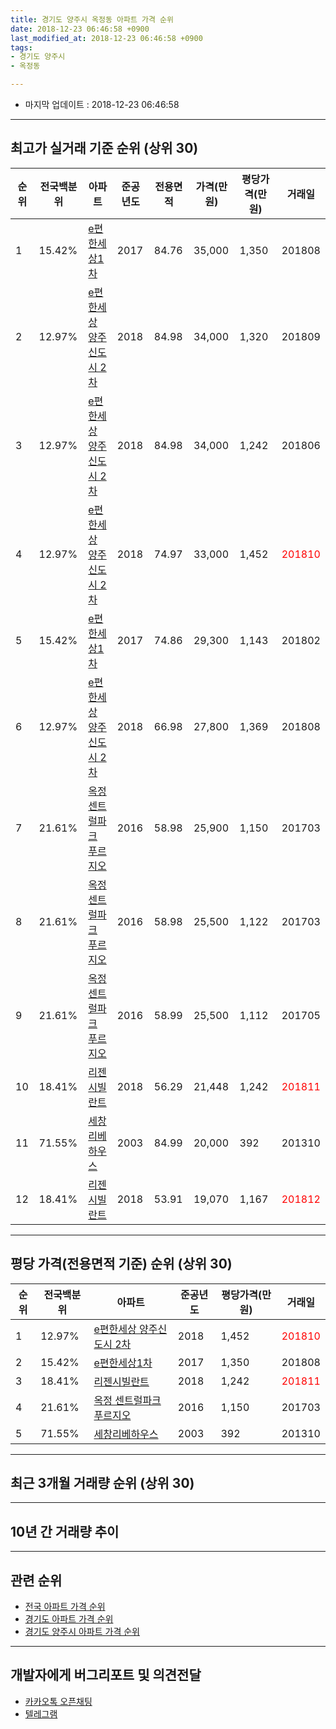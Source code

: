 ```yaml
---
title: 경기도 양주시 옥정동 아파트 가격 순위
date: 2018-12-23 06:46:58 +0900
last_modified_at: 2018-12-23 06:46:58 +0900
tags:
- 경기도 양주시
- 옥정동

---
```


* 마지막 업데이트 : 2018-12-23 06:46:58

---

## 최고가 실거래 기준 순위 (상위 30)


|순위|전국백분위|아파트|준공년도|전용면적|가격(만원)|평당가격(만원)|거래일|
|---|---|---|---|---|---|---|---|
|1|15.42%|[e편한세상1차](https://search.naver.com/search.naver?query=%EA%B2%BD%EA%B8%B0%EB%8F%84+%EC%96%91%EC%A3%BC%EC%8B%9C+%EC%98%A5%EC%A0%95%EB%8F%99+e%ED%8E%B8%ED%95%9C%EC%84%B8%EC%83%811%EC%B0%A8)|2017|84.76|35,000|1,350|201808|
|2|12.97%|[e편한세상 양주신도시 2차](https://search.naver.com/search.naver?query=%EA%B2%BD%EA%B8%B0%EB%8F%84+%EC%96%91%EC%A3%BC%EC%8B%9C+%EC%98%A5%EC%A0%95%EB%8F%99+e%ED%8E%B8%ED%95%9C%EC%84%B8%EC%83%81+%EC%96%91%EC%A3%BC%EC%8B%A0%EB%8F%84%EC%8B%9C+2%EC%B0%A8)|2018|84.98|34,000|1,320|201809|
|3|12.97%|[e편한세상 양주신도시 2차](https://search.naver.com/search.naver?query=%EA%B2%BD%EA%B8%B0%EB%8F%84+%EC%96%91%EC%A3%BC%EC%8B%9C+%EC%98%A5%EC%A0%95%EB%8F%99+e%ED%8E%B8%ED%95%9C%EC%84%B8%EC%83%81+%EC%96%91%EC%A3%BC%EC%8B%A0%EB%8F%84%EC%8B%9C+2%EC%B0%A8)|2018|84.98|34,000|1,242|201806|
|4|12.97%|[e편한세상 양주신도시 2차](https://search.naver.com/search.naver?query=%EA%B2%BD%EA%B8%B0%EB%8F%84+%EC%96%91%EC%A3%BC%EC%8B%9C+%EC%98%A5%EC%A0%95%EB%8F%99+e%ED%8E%B8%ED%95%9C%EC%84%B8%EC%83%81+%EC%96%91%EC%A3%BC%EC%8B%A0%EB%8F%84%EC%8B%9C+2%EC%B0%A8)|2018|74.97|33,000|1,452|<span style="color:red">201810</span>|
|5|15.42%|[e편한세상1차](https://search.naver.com/search.naver?query=%EA%B2%BD%EA%B8%B0%EB%8F%84+%EC%96%91%EC%A3%BC%EC%8B%9C+%EC%98%A5%EC%A0%95%EB%8F%99+e%ED%8E%B8%ED%95%9C%EC%84%B8%EC%83%811%EC%B0%A8)|2017|74.86|29,300|1,143|201802|
|6|12.97%|[e편한세상 양주신도시 2차](https://search.naver.com/search.naver?query=%EA%B2%BD%EA%B8%B0%EB%8F%84+%EC%96%91%EC%A3%BC%EC%8B%9C+%EC%98%A5%EC%A0%95%EB%8F%99+e%ED%8E%B8%ED%95%9C%EC%84%B8%EC%83%81+%EC%96%91%EC%A3%BC%EC%8B%A0%EB%8F%84%EC%8B%9C+2%EC%B0%A8)|2018|66.98|27,800|1,369|201808|
|7|21.61%|[옥정 센트럴파크 푸르지오](https://search.naver.com/search.naver?query=%EA%B2%BD%EA%B8%B0%EB%8F%84+%EC%96%91%EC%A3%BC%EC%8B%9C+%EC%98%A5%EC%A0%95%EB%8F%99+%EC%98%A5%EC%A0%95+%EC%84%BC%ED%8A%B8%EB%9F%B4%ED%8C%8C%ED%81%AC+%ED%91%B8%EB%A5%B4%EC%A7%80%EC%98%A4)|2016|58.98|25,900|1,150|201703|
|8|21.61%|[옥정 센트럴파크 푸르지오](https://search.naver.com/search.naver?query=%EA%B2%BD%EA%B8%B0%EB%8F%84+%EC%96%91%EC%A3%BC%EC%8B%9C+%EC%98%A5%EC%A0%95%EB%8F%99+%EC%98%A5%EC%A0%95+%EC%84%BC%ED%8A%B8%EB%9F%B4%ED%8C%8C%ED%81%AC+%ED%91%B8%EB%A5%B4%EC%A7%80%EC%98%A4)|2016|58.98|25,500|1,122|201703|
|9|21.61%|[옥정 센트럴파크 푸르지오](https://search.naver.com/search.naver?query=%EA%B2%BD%EA%B8%B0%EB%8F%84+%EC%96%91%EC%A3%BC%EC%8B%9C+%EC%98%A5%EC%A0%95%EB%8F%99+%EC%98%A5%EC%A0%95+%EC%84%BC%ED%8A%B8%EB%9F%B4%ED%8C%8C%ED%81%AC+%ED%91%B8%EB%A5%B4%EC%A7%80%EC%98%A4)|2016|58.99|25,500|1,112|201705|
|10|18.41%|[리젠시빌란트](https://search.naver.com/search.naver?query=%EA%B2%BD%EA%B8%B0%EB%8F%84+%EC%96%91%EC%A3%BC%EC%8B%9C+%EC%98%A5%EC%A0%95%EB%8F%99+%EB%A6%AC%EC%A0%A0%EC%8B%9C%EB%B9%8C%EB%9E%80%ED%8A%B8)|2018|56.29|21,448|1,242|<span style="color:red">201811</span>|
|11|71.55%|[세창리베하우스](https://search.naver.com/search.naver?query=%EA%B2%BD%EA%B8%B0%EB%8F%84+%EC%96%91%EC%A3%BC%EC%8B%9C+%EC%98%A5%EC%A0%95%EB%8F%99+%EC%84%B8%EC%B0%BD%EB%A6%AC%EB%B2%A0%ED%95%98%EC%9A%B0%EC%8A%A4)|2003|84.99|20,000|392|201310|
|12|18.41%|[리젠시빌란트](https://search.naver.com/search.naver?query=%EA%B2%BD%EA%B8%B0%EB%8F%84+%EC%96%91%EC%A3%BC%EC%8B%9C+%EC%98%A5%EC%A0%95%EB%8F%99+%EB%A6%AC%EC%A0%A0%EC%8B%9C%EB%B9%8C%EB%9E%80%ED%8A%B8)|2018|53.91|19,070|1,167|<span style="color:red">201812</span>|


---

## 평당 가격(전용면적 기준) 순위 (상위 30)


|순위|전국백분위|아파트|준공년도|평당가격(만원)|거래일|
|---|---|---|---|---|---|
|1|12.97%|[e편한세상 양주신도시 2차](https://search.naver.com/search.naver?query=%EA%B2%BD%EA%B8%B0%EB%8F%84+%EC%96%91%EC%A3%BC%EC%8B%9C+%EC%98%A5%EC%A0%95%EB%8F%99+e%ED%8E%B8%ED%95%9C%EC%84%B8%EC%83%81+%EC%96%91%EC%A3%BC%EC%8B%A0%EB%8F%84%EC%8B%9C+2%EC%B0%A8)|2018|1,452|<span style="color:red">201810</span>|
|2|15.42%|[e편한세상1차](https://search.naver.com/search.naver?query=%EA%B2%BD%EA%B8%B0%EB%8F%84+%EC%96%91%EC%A3%BC%EC%8B%9C+%EC%98%A5%EC%A0%95%EB%8F%99+e%ED%8E%B8%ED%95%9C%EC%84%B8%EC%83%811%EC%B0%A8)|2017|1,350|201808|
|3|18.41%|[리젠시빌란트](https://search.naver.com/search.naver?query=%EA%B2%BD%EA%B8%B0%EB%8F%84+%EC%96%91%EC%A3%BC%EC%8B%9C+%EC%98%A5%EC%A0%95%EB%8F%99+%EB%A6%AC%EC%A0%A0%EC%8B%9C%EB%B9%8C%EB%9E%80%ED%8A%B8)|2018|1,242|<span style="color:red">201811</span>|
|4|21.61%|[옥정 센트럴파크 푸르지오](https://search.naver.com/search.naver?query=%EA%B2%BD%EA%B8%B0%EB%8F%84+%EC%96%91%EC%A3%BC%EC%8B%9C+%EC%98%A5%EC%A0%95%EB%8F%99+%EC%98%A5%EC%A0%95+%EC%84%BC%ED%8A%B8%EB%9F%B4%ED%8C%8C%ED%81%AC+%ED%91%B8%EB%A5%B4%EC%A7%80%EC%98%A4)|2016|1,150|201703|
|5|71.55%|[세창리베하우스](https://search.naver.com/search.naver?query=%EA%B2%BD%EA%B8%B0%EB%8F%84+%EC%96%91%EC%A3%BC%EC%8B%9C+%EC%98%A5%EC%A0%95%EB%8F%99+%EC%84%B8%EC%B0%BD%EB%A6%AC%EB%B2%A0%ED%95%98%EC%9A%B0%EC%8A%A4)|2003|392|201310|


---

## 최근 3개월 거래량 순위 (상위 30)


<div style="width:100%;">
    <canvas id="deal_count_ranking" height="250"></canvas>
</div>


<script>
new Chart(document.getElementById("deal_count_ranking"), {
    type: 'horizontalBar',
    data: {
        labels: ['옥정 센트럴파크 푸르지오', '세창리베하우스', '리젠시빌란트', 'e편한세상 양주신도시 2차'],
        datasets: [{
            label: '실거래 수',
            data: [21, 18, 3, 2],
            borderColor: "rgba(255, 0, 128, 1)",
            backgroundColor: "rgba(255, 0, 128, 0.5)",
            fill: false,
        }]
    },
    options: {
        responsive: true,
        title: {
            display: true,
            text: '최근 3개월 거래량 순위'
        },
        tooltips: {
            mode: 'index',
            intersect: false,
            callbacks: {
                title: function(tooltipItems, data) {
                    return "실거래 수:";
                },
                label: function(tooltipItem, data) {
                    return data.labels[tooltipItem.index] + ": " + tooltipItem.xLabel;
                }
            }
        },
        hover: {
            mode: 'nearest',
            intersect: true
        },
        scales: {
            xAxes: [{
                display: true,
                scaleLabel: {
                    display: true,
                    labelString: '실거래 수'
                },
                ticks: {
                    suggestedMin: 0,
                }
            }],
            yAxes: [{
                display: true,
                ticks: {
                    autoSkip: false,
                    callback: function(value, index, values) {
                        if (value.length > 15)
                            return value.substr(0, 13) + "...";
                        else
                            return value;
                    }
                },
                scaleLabel: {
                    display: false,
                }
            }]
        }
    }
});

</script>


---

## 10년 간 거래량 추이


<div style="width:100%;">
    <canvas id="deal_progress" height="250"></canvas>
</div>

<script>
new Chart(document.getElementById("deal_progress"), {
    type: 'line',
    data: {
        labels: ['200812','200901','200902','200903','200904','200905','200906','200907','200908','200909','200910','200911','200912','201001','201002','201003','201004','201005','201006','201007','201008','201009','201010','201011','201012','201101','201102','201103','201104','201105','201106','201107','201108','201109','201110','201111','201112','201201','201202','201203','201204','201205','201206','201207','201208','201209','201210','201211','201212','201301','201302','201303','201304','201305','201306','201307','201308','201309','201310','201311','201312','201401','201402','201403','201404','201405','201406','201407','201408','201409','201410','201411','201412','201501','201502','201503','201504','201505','201506','201507','201508','201509','201510','201511','201512','201601','201602','201603','201604','201605','201606','201607','201608','201609','201610','201611','201612','201701','201702','201703','201704','201705','201706','201707','201708','201709','201710','201711','201712','201801','201802','201803','201804','201805','201806','201807','201808','201809','201810','201811','201812'],
        datasets: [{
            label: '실거래 수',
            pointRadius: 1,
            data: [0, 0, 0, 55, 42, 11, 75, 22, 14, 12, 11, 14, 9, 2, 67, 3, 3, 2, 1, 0, 7, 2, 0, 12, 12, 3, 1, 14, 10, 1, 2, 19, 2, 1, 2, 2, 1, 3, 1, 5, 0, 1, 5, 2, 24, 1, 3, 2, 2, 3, 0, 2, 1, 2, 5, 6, 4, 6, 6, 7, 7, 2, 2, 5, 8, 8, 8, 9, 20, 11, 8, 10, 4, 5, 9, 9, 10, 11, 19, 16, 8, 11, 6, 9, 7, 4, 4, 8, 2, 11, 9, 14, 7, 8, 11, 4, 1, 14, 5, 11, 16, 15, 18, 12, 13, 12, 8, 10, 7, 17, 10, 16, 10, 11, 12, 25, 15, 27, 23, 17, 4],
            borderColor: "rgba(255, 201, 14, 1)",
            backgroundColor: "rgba(255, 201, 14, 0.5)",
            fill: true,
        }]
    },
    options: {
        responsive: true,
        title: {
            display: true,
            text: '10년간 거래량 추이'
        },
        tooltips: {
            mode: 'index',
            intersect: false,
        },
        hover: {
            mode: 'nearest',
            intersect: true
        },
        scales: {
            xAxes: [{
                display: true,
                scaleLabel: {
                    display: true,
                    labelString: '년/월'
                }
            }],
            yAxes: [{
                display: true,
                ticks: {
                    suggestedMin: 0,
                },
                scaleLabel: {
                    display: true,
                    labelString: '실거래 수'
                }
            }]
        }
    }
});

</script>


---

## 관련 순위

- [전국 아파트 가격 순위](https://inasie.github.io/apt-ranking/전국)
- [경기도 아파트 가격 순위](https://inasie.github.io/apt-ranking/경기도)
- [경기도 양주시 아파트 가격 순위](https://inasie.github.io/apt-ranking/경기도-양주시)


---

## 개발자에게 버그리포트 및 의견전달

- [카카오톡 오픈채팅](https://open.kakao.com/o/gLJUAP4)
- [텔레그램](https://t.me/inasie)

